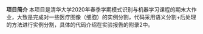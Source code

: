 **项目简介**
本项目是清华大学2020年春季学期模式识别与机器学习课程的期末大作业，大致是完成对一些医疗图像（细胞）的实例分割，代码采用语义分割+后处理的方法进行实例分割，具体的代码介绍在实验报告的附录2中。